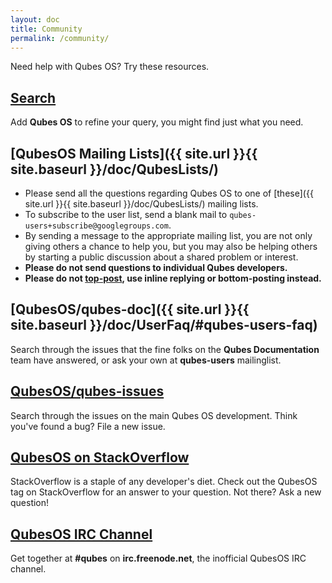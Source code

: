 ```yaml
---
layout: doc
title: Community
permalink: /community/
---
```


Need help with Qubes OS? Try these resources.

## [Search](https://duckduckgo.com/?q=Qubes+OS)

Add **Qubes OS** to refine your query, you might find just what you need.

## [QubesOS Mailing Lists]({{ site.url }}{{ site.baseurl }}/doc/QubesLists/)

-   Please send all the questions regarding Qubes OS to one of [these]({{ site.url }}{{ site.baseurl }}/doc/QubesLists/) mailing lists.
-   To subscribe to the user list, send a blank mail to `qubes-users+subscribe@googlegroups.com`.
-   By sending a message to the appropriate mailing list, you are not only giving others a chance to help you,
but you may also be helping others by starting a public discussion about a shared problem or interest.
-   **Please do not send questions to individual Qubes developers.**
-   **Please do not [top-post](https://en.wikipedia.org/wiki/Posting_style), use inline replying or bottom-posting instead.**

## [QubesOS/qubes-doc]({{ site.url }}{{ site.baseurl }}/doc/UserFaq/#qubes-users-faq)

Search through the issues that the fine folks on the **Qubes Documentation** team
have answered, or ask your own at **qubes-users** mailinglist.

## [QubesOS/qubes-issues](https://github.com/QubesOS/qubes-issues/issues)

Search through the issues on the main Qubes OS development. Think you've
found a bug? File a new issue.

## [QubesOS on StackOverflow](https://stackoverflow.com/questions/tagged/Qubes+OS)

StackOverflow is a staple of any developer's diet. Check out the QubesOS tag
on StackOverflow for an answer to your question. Not there? Ask a new
question!

## [QubesOS IRC Channel](irc:irc.freenode.net/qubes)

Get together at **#qubes** on **irc.freenode.net**, the inofficial
QubesOS IRC channel.
